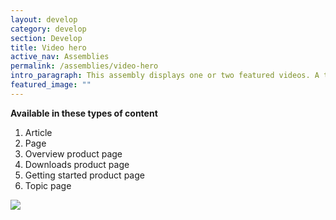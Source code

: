```yaml
---
layout: develop
category: develop
section: Develop
title: Video hero
active_nav: Assemblies
permalink: /assemblies/video-hero
intro_paragraph: This assembly displays one or two featured videos. A title and description (WYSIWYG) can be added to each video. A video is referenced through a video node. The background image can be overridden if necessary.
featured_image: ""
---
```

**Available in these types of content**

1. Article
2. Page
3. Overview product page
4. Downloads product page
5. Getting started product page
6. Topic page

![](/design-manual/assets/uploads/video-hero-example.png)